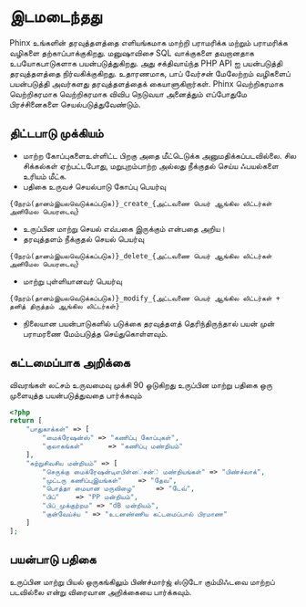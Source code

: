 # இடமடைந்தது

Phinx உங்களின் தரவுத்தளத்தை எளியங்கமாக மாற்றி பராமரிக்க மற்றும் பராமரிக்க வழிகளை தற்காப்பாக்குகிறது. மனுஷாவிசை SQL வாக்குகளை தவறானதாக உபயோகபாடுகளாக பயன்படுத்துகிறது. அது சக்திவாய்ந்த PHP API ஐ பயன்படுத்தி தரவுத்தளத்தை நிர்வகிக்குகிறது. உதாரணமாக, பாப் வேர்சன் மேலேற்றம் வழிகளைப் பயன்படுத்தி அவர்களது தரவுத்தளத்தைக் கையாளுகிறார்கள். Phinx வெற்றிகரமாக வெற்றிகரமாக வெற்றிகரமாக விவிப நெடுவயா அனைத்தும் எப்போதுமே பிரச்சினைகளை செயல்படுத்துவேண்டும்.

## திட்டபாடு முக்கியம்

- மாற்ற கோப்புகளைஉள்ளிட்ட பிறகு அதை மீட்டெடுக்க அனுமதிக்கப்படவில்லை. சில சிக்கல்கள் ஏற்பட்டபோது, மறுபுறம்பாற்ற அல்லது நீக்குதல் செய்ய ஃபயல்களை உரியம் மீட்க.
- பதிகை உருவச் செயல்பாடு கோப்பு பெயர்வு

```
{நேரம்(தானம்இயலவெடுக்கப்படுக)}_create_{அட்டவணை பெயர் ஆங்கில லிட்டர்கள் அனிமேல பெயரடைவு}
```

- உருப்பின மாற்று செயல் எவ்பகை இருக்கும் என்பதை அறிய।
- தரவுத்தளம் நீக்குதல் செயல் பெயர்வு

```
{நேரம்(தானம்இயலவெடுக்கப்படுக)}_delete_{அட்டவணை பெயர் ஆங்கில லிட்டர்கள் அனிமேல பெயரடைவு}
```

- மாற்று புள்ளியானவர் பெயர்வு

```
{நேரம்(தானம்இயலவெடுக்கப்படுக)}_modify_{அட்டவணை பெயர் ஆங்கில லிட்டர்கள் + தனித் திருத்தம் ஆங்கில லிட்டர்கள்}
```

- நிலையான பயன்பாடுகளில் படுக்கை தரவுத்தளத் தெரிந்திருந்தால் பயன் முன் பராமரணை மேம்படுத்த செய்துகொள்ளவும்.

## கட்டமைப்பாக அறிக்கை

விவரங்கள் லட்சம் உருவமைவு முக்சி 90 ஓடுகிறது
உருப்பின மாற்று பதிகை ஒரு முளையுத்த பயன்படுத்துவதை பார்க்கவும்

```php
<?php
return [
    "பாதுகாக்கள்" => [
        "மைக்ரேஷன்ஸ்" => "கணிப்பு கோப்புகள்",
        "குலாகங்கள்"      => "கணிப்பு மண்றியம்"
    ],
    "சுற்றுசிவசிய மன்றியம்" => [
        "செருக்கு மைக்ரேஷன்டிஎபிள்ைசன்் மண்றியங்கள்" => "பிண்ச்லாக்",
        "முட்டரு கணிப்புஇயங்கள்"    => "தேவ",
        "பொத்தா மையான மருவிழை"     => "டேவ்",
        "பிப்"    => "PP மன்றியம்",
        "பிப்_முக்குற்றம" => "dB மன்றியம்",
        "குன்வேய்ச்ய " => "உடனண்ணிய கட்டமைப்பால் பிரமாண"
    ]
];
```

## பயன்பாடு பதிகை

உருப்பின மாற்று பியல் ஒருகங்கிலும் பிண்ச்மார்ஜ் ஸ்டுடோ கும்மிஃடவை மாற்றப் படவில்லை என்று விரைவான அறிக்கையை பார்க்கவும்.

